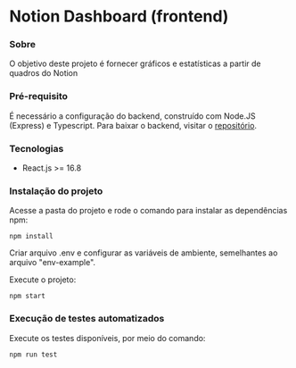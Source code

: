 # Notion Dashboard (frontend)

### Sobre

O objetivo deste projeto é fornecer gráficos e estatísticas a partir de quadros do Notion

### Pré-requisito

É necessário a configuração do backend, construído com Node.JS (Express) e Typescript. Para baixar o backend, visitar o [repositório](https://github.com/pessolatohenrique/notion-dashboard).

### Tecnologias

- React.js >= 16.8

### Instalação do projeto

Acesse a pasta do projeto e rode o comando para instalar as dependências npm:

    npm install

Criar arquivo .env e configurar as variáveis de ambiente, semelhantes ao arquivo "env-example".

Execute o projeto:

    npm start

### Execução de testes automatizados

Execute os testes disponíveis, por meio do comando:

    npm run test
